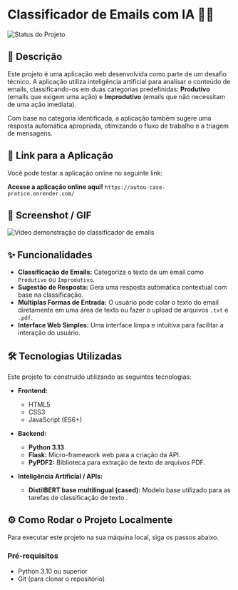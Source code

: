 # Classificador de Emails com IA 📧✨

![Status do Projeto](https://img.shields.io/badge/status-concluído-green)

## 📝 Descrição

Este projeto é uma aplicação web desenvolvida como parte de um desafio técnico. A aplicação utiliza inteligência artificial para analisar o conteúdo de emails, classificando-os em duas categorias predefinidas: **Produtivo** (emails que exigem uma ação) e **Improdutivo** (emails que não necessitam de uma ação imediata).

Com base na categoria identificada, a aplicação também sugere uma resposta automática apropriada, otimizando o fluxo de trabalho e a triagem de mensagens.

## 🚀 Link para a Aplicação

Você pode testar a aplicação online no seguinte link:

**Acesse a aplicação online aqui!** `https://autou-case-pratico.onrender.com/`

## 📸 Screenshot / GIF
![Video demonstração do classificador de emails](https://media3.giphy.com/media/v1.Y2lkPTc5MGI3NjExczg5c20wbzI1ZzNyaTdwMjZwZTM1ZTMwcXh2OWdicjY5dTVkbWpkbiZlcD12MV9pbnRlcm5hbF9naWZfYnlfaWQmY3Q9Zw/XCf3a7hESvmIC1lR7z/giphy.gif)

## ✨ Funcionalidades

- **Classificação de Emails:** Categoriza o texto de um email como `Produtivo` ou `Improdutivo`.
- **Sugestão de Resposta:** Gera uma resposta automática contextual com base na classificação.
- **Múltiplas Formas de Entrada:** O usuário pode colar o texto do email diretamente em uma área de texto ou fazer o upload de arquivos `.txt` e `.pdf`.
- **Interface Web Simples:** Uma interface limpa e intuitiva para facilitar a interação do usuário.

## 🛠️ Tecnologias Utilizadas

Este projeto foi construído utilizando as seguintes tecnologias:

* **Frontend:**
    * HTML5
    * CSS3
    * JavaScript (ES6+)

* **Backend:**
    * **Python 3.13**
    * **Flask:** Micro-framework web para a criação da API.
    * **PyPDF2:** Biblioteca para extração de texto de arquivos PDF.

* **Inteligência Artificial / APIs:**
    * **DistilBERT base multilingual (cased):** Modelo base utilizado para as tarefas de classificação de texto .

## ⚙️ Como Rodar o Projeto Localmente

Para executar este projeto na sua máquina local, siga os passos abaixo.

### Pré-requisitos

* Python 3.10 ou superior
* Git (para clonar o repositório)

